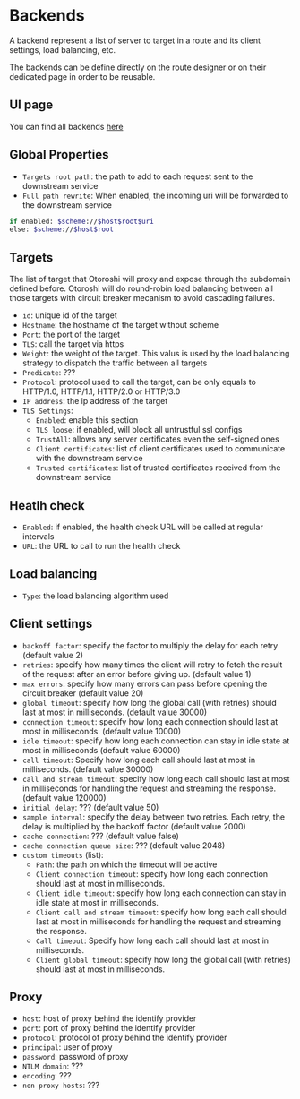 # Backends

A backend represent a list of server to target in a route and its client settings, load balancing, etc.

The backends can be define directly on the route designer or on their dedicated page in order to be reusable.

## UI page

You can find all backends [here](http://otoroshi.oto.tools:8080/bo/dashboard/backend)

## Global Properties

* `Targets root path`: the path to add to each request sent to the downstream service 
* `Full path rewrite`: When enabled, the incoming uri will be forwarded to the downstream service
````sh
if enabled: $scheme://$host$root$uri
else: $scheme://$host$root
````

## Targets

The list of target that Otoroshi will proxy and expose through the subdomain defined before. Otoroshi will do round-robin load balancing between all those targets with circuit breaker mecanism to avoid cascading failures.

* `id`: unique id of the target
* `Hostname`: the hostname of the target without scheme
* `Port`:  the port of the target
* `TLS`: call the target via https
* `Weight`: the weight of the target. This valus is used by the load balancing strategy to dispatch the traffic between all targets
* `Predicate`: ???
* `Protocol`:  protocol used to call the target, can be only equals to HTTP/1.0, HTTP/1.1, HTTP/2.0 or HTTP/3.0
* `IP address`: the ip address of the target
* `TLS Settings`:
    * `Enabled`: enable this section
    * `TLS loose`: if enabled, will block all untrustful ssl configs
    * `TrustAll`: allows any server certificates even the self-signed ones
    * `Client certificates`: list of client certificates used to communicate with the downstream service
    * `Trusted certificates`: list of trusted certificates received from the downstream service


## Heatlh check

* `Enabled`: if enabled, the health check URL will be called at regular intervals
* `URL`: the URL to call to run the health check

## Load balancing

* `Type`: the load balancing algorithm used

## Client settings

* `backoff factor`:  specify the factor to multiply the delay for each retry (default value 2)
* `retries`: specify how many times the client will retry to fetch the result of the request after an error before giving up. (default value 1)
* `max errors`: specify how many errors can pass before opening the circuit breaker (default value 20)
* `global timeout`: specify how long the global call (with retries) should last at most in milliseconds. (default value 30000)
* `connection timeout`: specify how long each connection should last at most in milliseconds. (default value 10000)
* `idle timeout`: specify how long each connection can stay in idle state at most in milliseconds (default value 60000)
* `call timeout`: Specify how long each call should last at most in milliseconds. (default value 30000)
* `call and stream timeout`: specify how long each call should last at most in milliseconds for handling the request and streaming the response. (default value 120000)
* `initial delay`: ??? (default value 50)
* `sample interval`: specify the delay between two retries. Each retry, the delay is multiplied by the backoff factor (default value 2000)
* `cache connection`: ??? (default value false)
* `cache connection queue size`: ??? (default value 2048)
* `custom timeouts` (list): 
    * `Path`: the path on which the timeout will be active
    * `Client connection timeout`: specify how long each connection should last at most in milliseconds.
    * `Client idle timeout`: specify how long each connection can stay in idle state at most in milliseconds.
    * `Client call and stream timeout`: specify how long each call should last at most in milliseconds for handling the     request and streaming the response.
    * `Call timeout`: Specify how long each call should last at most in milliseconds.
    * `Client global timeout`: specify how long the global call (with retries) should last at most in milliseconds.

## Proxy

* `host`: host of proxy behind the identify provider
* `port`: port of proxy behind the identify provider
* `protocol`: protocol of proxy behind the identify provider
* `principal`: user of proxy 
* `password`: password of proxy
* `NTLM domain`:  ???
* `encoding`: ???
* `non proxy hosts`: ???